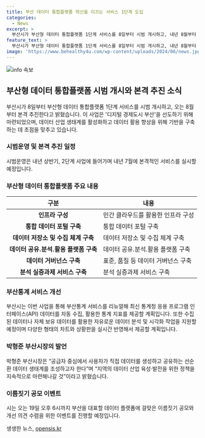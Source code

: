 ```yaml
---
title: 부산 데이터 통합플랫폼 혁신을 이끄는 서비스 1단계 도입
categories:
  - News
excerpt: >
  부산시가 부산형 데이터 통합플랫폼 1단계 서비스를 8일부터 시범 개시하고, 내년 8월부터 본격 추진하며 디지털 경제도시로 선도하려는 계획을 밝혔다. 이 사업은 지역 데이터 산업을 활성화하고 데이터 활용 향상을 위한 기반을 구축하기 위해 마련된 것으로, 다양한 내용을 포함하고 있다. 부산시장은 데이터 생태계를 조성하고 데이터 산업 육성·발전을 위한 정책을 지속적으로 마련할 예정이라고 밝혔다. 또한, 데이터 플랫폼에 걸맞은 이름짓기 공모와 개선 의견 수렴을 위한 이벤트도 진행할 예정이다.
feature_text: >
  부산시가 부산형 데이터 통합플랫폼 1단계 서비스를 8일부터 시범 개시하고, 내년 8월부터 본격 추진하며 디지털 경제도시로 선도하려는 계획을 밝혔다. 이 사업은 지역 데이터 산업을 활성화하고 데이터 활용 향상을 위한 기반을 구축하기 위해 마련된 것으로, 다양한 내용을 포함하고 있다. 부산시장은 데이터 생태계를 조성하고 데이터 산업 육성·발전을 위한 정책을 지속적으로 마련할 예정이라고 밝혔다. 또한, 데이터 플랫폼에 걸맞은 이름짓기 공모와 개선 의견 수렴을 위한 이벤트도 진행할 예정이다.
image: 'https://www.behealthy4u.com/wp-content/uploads/2024/06/news.jpg'
---
```


<p><img src="https://www.behealthy4u.com/wp-content/uploads/2024/06/news.jpg" alt="info 속보" /></p>

<h2 data-ke-size="size26">부산형 데이터 통합플랫폼 시범 개시와 본격 추진 소식</h2>

<p data-ke-size="size16">부산시가 8일부터 부산형 데이터 통합플랫폼 1단계 서비스를 시범 개시하고, 오는 8월부터 본격 추진한다고 밝혔습니다. 이 사업은 '디지털 경제도시 부산'을 선도하기 위해 마련되었으며, 데이터 산업 생태계를 활성화하고 데이터 활용 향상을 위해 기반을 구축하는 데 초점을 맞추고 있습니다.</p>

<h3>시범운영 및 본격 추진 일정</h3>

<p data-ke-size="size16">시범운영은 내년 상반기, 2단계 사업에 들어가며 내년 7월에 본격적인 서비스를 실시할 예정입니다.</p>

<h3>부산형 데이터 통합플랫폼 주요 내용</h3>

<table>
<thead>
<tr>
<th>구분</th>
<th>내용</th>
</tr>
</thead>
<tbody>
<tr>
<td style="text-align: center; height: 17px;"><b>인프라 구성</b></td>
<td>민간 클라우드를 활용한 인프라 구성</td>
</tr>
<tr>
<td style="text-align: center; height: 17px;"><b>통합 데이터 포털 구축</b></td>
<td>통합 데이터 포털 구축</td>
</tr>
<tr>
<td style="text-align: center; height: 17px;"><b>데이터 저장소 및 수집 체계 구축</b></td>
<td>데이터 저장소 및 수집 체계 구축</td>
</tr>
<tr>
<td style="text-align: center; height: 17px;"><b>데이터 공유․분석․활용 플랫폼 구축</b></td>
<td>데이터 공유․분석․활용 플랫폼 구축</td>
</tr>
<tr>
<td style="text-align: center; height: 17px;"><b>데이터 거버넌스 구축</b></td>
<td>표준, 품질 등 데이터 거버넌스 구축</td>
</tr>
<tr>
<td style="text-align: center; height: 17px;"><b>분석 실증과제 서비스 구축</b></td>
<td>분석 실증과제 서비스 구축</td>
</tr>
</tbody>
</table>

<h3>부산통계 서비스 개선</h3>

<p data-ke-size="size16">부산시는 이번 사업을 통해 부산통계 서비스를 리뉴얼해 최신 통계청 응용 프로그램 인터페이스(API) 데이터를 자동 수집, 활용한 통계 지표를 제공할 계획입니다. 또한 수집된 데이터나 자체 보유 데이터를 활용한 자유로운 데이터 분석 및 시각화 작업을 지원할 예정이며 다양한 형태의 차트와 상황판을 실시간 반영해서 제공할 계획입니다.</p>

<h3>박형준 부산시장의 발언</h3>

<p data-ke-size="size16">박형준 부산시장은 “공급자 중심에서 사용자가 직접 데이터를 생성하고 공유하는 선순환 데이터 생태계를 조성하고자 한다”며 “지역의 데이터 산업 육성·발전을 위한 정책을 지속적으로 마련해나갈 것”이라고 밝혔습니다.</p>

<h3>이름짓기 공모 이벤트</h3>

<p data-ke-size="size16">시는 오는 19일 오후 6시까지 부산을 대표할 데이터 플랫폼에 걸맞은 이름짓기 공모와 개선 의견 수렴을 위한 이벤트를 진행할 예정입니다.</p>
생생한 뉴스, <a href="https://opensis.kr" rel="dofollow">opensis.kr</a>


